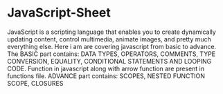 # JavaScript-Sheet
JavaScript is a scripting language that enables you to create dynamically updating content, control multimedia, animate images, and pretty much everything else.
Here i am are covering javascript from basic to advance.
The BASIC part contains: DATA TYPES, OPERATORS, COMMENTS, TYPE CONVERSION, EQUALITY, CONDITIONAL STATEMENTS AND LOOPING CODE.
Function in javascript along with arrow function are present in functions file.
ADVANCE part contains: SCOPES, NESTED FUNCTION SCOPE, CLOSURES  
